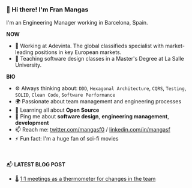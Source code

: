 ### 👋 Hi there! I'm Fran Mangas

I'm an Engineering Manager working in Barcelona, Spain.

**NOW**

- 👑 Working at Adevinta. The global classifieds specialist with market-leading positions in key European markets.
- 👯 Teaching software design classes in a Master's Degree at La Salle University.

**BIO**

- ⚙️ Always thinking about: `DDD`, `Hexagonal Architecture`, `CQRS`, `Testing`, `SOLID`, `Clean Code`, `Software Performance`
- 🌍 Passionate about team management and engineering processes
- 🌱 Learning all about **Open Source**
- 💬 Ping me about **software design**, **engineering management**, **development**
- 📫 Reach me: [twitter.com/mangasf0](https://twitter.com/mangasf0) / [linkedin.com/in/mangasf](https://www.linkedin.com/in/mangasf)
- ⚡️ Fun fact: I'm a huge fan of sci-fi movies

<br>

📬 **LATEST BLOG POST**

- 🌡️ [ 1:1 meetings as a thermometer for changes in the team ](https://mangasf.github.io/en/posts/meets-one-to-one/)


